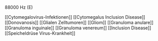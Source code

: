 88000 Hz (E)

[[Cytomegalovirus-Infektionen]]
[[Cytomegalus Inclusion Disease]]
[[Donovanosis]]
[[Glialen Zelltumoren]]
[[Gliom]]
[[Granuloma anulare]]
[[Granuloma inguinale]]
[[Granuloma venereum]]
[[Inclusion Disease]]
[[Speicheldrüse Virus-Krankheit]]